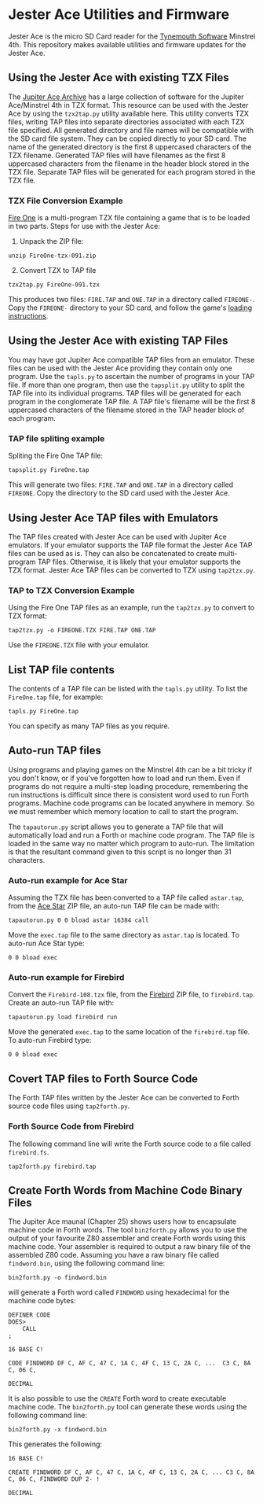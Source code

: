 # Jester Ace Utilities and Firmware

Jester Ace is the micro SD Card reader for the [Tynemouth Software](http://www.tynemouthsoftware.co.uk/) Minstrel 4th. This repository makes available utilities and firmware updates for the Jester Ace.

## Using the Jester Ace with existing TZX Files

The [Jupiter Ace Archive](https://www.jupiter-ace.co.uk/) has a large collection of software for the Jupiter Ace/Minstrel 4th in TZX format. This resource can be used with the Jester Ace by using the `tzx2tap.py` utility available here. This utility converts TZX files, writing TAP files into separate directories associated with each TZX file specified. All generated directory and file names will be compatible with the SD card file system. They can be copied directly to your SD card. The name of the generated directory is the first 8 uppercased characters of the TZX filename. Generated TAP files will have filenames as the first 8 uppercased characters from the filename in the header block stored in the TZX file. Separate TAP files will be generated for each program stored in the TZX file.

### TZX File Conversion Example

[Fire One](https://www.jupiter-ace.co.uk/downloads/software/allowed/FireOne-tzx-091.zip) is a multi-program TZX file containing a game that is to be loaded in two parts. Steps for use with the Jester Ace:

1. Unpack the ZIP file:

```
unzip FireOne-tzx-091.zip
```

2. Convert TZX to TAP file

```
tzx2tap.py FireOne-091.tzx
```

This produces two files: `FIRE.TAP` and `ONE.TAP` in a directory called `FIREONE-`. Copy the `FIREONE-` directory to your SD card, and follow the game's [loading instructions](https://www.jupiter-ace.co.uk/sw_nine_games_fire_one.html).

## Using the Jester Ace with existing TAP Files

You may have got Jupiter Ace compatible TAP files from an emulator. These files can be used with the Jester Ace providing they contain only one program. Use the `tapls.py` to ascertain the number of programs in your TAP file. If more than one program, then use the `tapsplit.py` utility to split the TAP file into its individual programs. TAP files will be generated for each program in the conglomerate TAP file. A TAP file's filename will be the first 8 uppercased characters of the filename stored in the TAP header block of each program.

### TAP file spliting example

Spliting the Fire One TAP file:

```
tapsplit.py FireOne.tap
```

This will generate two files: `FIRE.TAP` and `ONE.TAP` in a directory called `FIREONE`. Copy the directory to the SD card used with the Jester Ace.

## Using Jester Ace TAP files with Emulators

The TAP files created with Jester Ace can be used with Jupiter Ace emulators. If your emulator supports the TAP file format the Jester Ace TAP files can be used as is. They can also be concatenated to create multi-program TAP files. Otherwise, it is likely that your emulator supports the TZX format. Jester Ace TAP files can be converted to TZX using `tap2tzx.py`.

### TAP to TZX Conversion Example

Using the Fire One TAP files as an example, run the `tap2tzx.py` to convert to TZX format:

```
tap2tzx.py -o FIREONE.TZX FIRE.TAP ONE.TAP
```

Use the `FIREONE.TZX` file with your emulator.

## List TAP file contents

The contents of a TAP file can be listed with the `tapls.py` utility. To list the `FireOne.tap` file, for example:

```
tapls.py FireOne.tap
```

You can specify as many TAP files as you require.

## Auto-run TAP files

Using programs and playing games on the Minstrel 4th can be a bit tricky if you don't know, or if you've forgotten how to load and run them. Even if programs do not require a multi-step loading procedure, remembering the run instructions is difficult since there is consistent word used to run Forth programs. Machine code programs can be located anywhere in memory. So we must remember which memory location to call to start the program.

The `tapautorun.py` script allows you to generate a TAP file that will automatically load and run a Forth or machine code program. The TAP file is loaded in the same way no matter which program to auto-run. The limitation is that the resultant command given to this script is no longer than 31 characters.

### Auto-run example for Ace Star

Assuming the TZX file has been converted to a TAP file called `astar.tap`, from the [Ace Star](https://www.jupiter-ace.co.uk/sw_dstar.html) ZIP file, an auto-run TAP file can be made with:

```
tapautorun.py 0 0 bload astar 16384 call
```

Move the `exec.tap` file to the same directory as `astar.tap` is located. To auto-run Ace Star type:

```
0 0 bload exec
```

### Auto-run example for Firebird

Convert the `Firebird-108.tzx` file, from the [Firebird](https://www.jupiter-ace.co.uk/sw_Firebird_VoyagerSoftware.html) ZIP file, to `firebird.tap`. Create an auto-run TAP file with:

```
tapautorun.py load firebird run
```

Move the generated `exec.tap` to the same location of the `firebird.tap` file. To auto-run Firebird type:

```
0 0 bload exec
```

## Covert TAP files to Forth Source Code

The Forth TAP files written by the Jester Ace can be converted to Forth source code files using `tap2forth.py`.

### Forth Source Code from Firebird

The following command line will write the Forth source code to a file called `firebird.fs`.

```
tap2forth.py firebird.tap
```

## Create Forth Words from Machine Code Binary Files

The Jupiter Ace maunal (Chapter 25) shows users how to encapsulate machine code in Forth words. The tool `bin2forth.py` allows you to use the output of your favourite Z80 assembler and create Forth words using this machine code. Your assembler is required to output a raw binary file of the assembled Z80 code. Assuming you have a raw binary file called `findword.bin`, using the following command line:

```
bin2forth.py -o findword.bin
```

will generate a Forth word called `FINDWORD` using hexadecimal for the machine code bytes:

```forth
DEFINER CODE
DOES>
	CALL
;

16 BASE C!

CODE FINDWORD DF C, AF C, 47 C, 1A C, 4F C, 13 C, 2A C, ...  C3 C, 8A C, 06 C,

DECIMAL
```

It is also possible to use the `CREATE` Forth word to create executable machine code. The `bin2forth.py` tool can generate these words using the following command line:

```
bin2forth.py -x findword.bin
```

This generates the following:

```forth
16 BASE C!

CREATE FINDWORD DF C, AF C, 47 C, 1A C, 4F C, 13 C, 2A C, ... C3 C, 8A C, 06 C, FINDWORD DUP 2- !

DECIMAL
```

